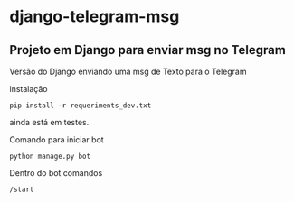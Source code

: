 # django-telegram-msg
Projeto em Django para enviar msg no Telegram
---------------------------------------------

Versão do Django enviando uma msg de Texto para o Telegram

instalação

    pip install -r requeriments_dev.txt

ainda está em testes.

Comando para iniciar bot

    python manage.py bot

Dentro do bot comandos

    /start
